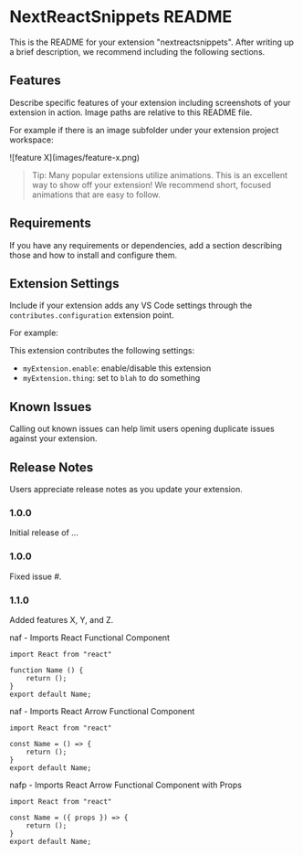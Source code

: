 # NextReactSnippets README

This is the README for your extension "nextreactsnippets". After writing up a brief description, we recommend including the following sections.

## Features

Describe specific features of your extension including screenshots of your extension in action. Image paths are relative to this README file.

For example if there is an image subfolder under your extension project workspace:

\!\[feature X\]\(images/feature-x.png\)

> Tip: Many popular extensions utilize animations. This is an excellent way to show off your extension! We recommend short, focused animations that are easy to follow.

## Requirements

If you have any requirements or dependencies, add a section describing those and how to install and configure them.

## Extension Settings

Include if your extension adds any VS Code settings through the `contributes.configuration` extension point.

For example:

This extension contributes the following settings:

* `myExtension.enable`: enable/disable this extension
* `myExtension.thing`: set to `blah` to do something

## Known Issues

Calling out known issues can help limit users opening duplicate issues against your extension.

## Release Notes

Users appreciate release notes as you update your extension.

### 1.0.0

Initial release of ...

### 1.0.0

Fixed issue #.

### 1.1.0

Added features X, Y, and Z.



naf - Imports React Functional Component

    import React from "react"

    function Name () {
        return ();
    }
    export default Name;


naf - Imports React Arrow Functional Component

    import React from "react"

    const Name = () => {
        return ();
    }
    export default Name;


nafp - Imports React Arrow Functional Component with Props

    import React from "react"
    
    const Name = ({ props }) => {
        return ();
    }
    export default Name;
